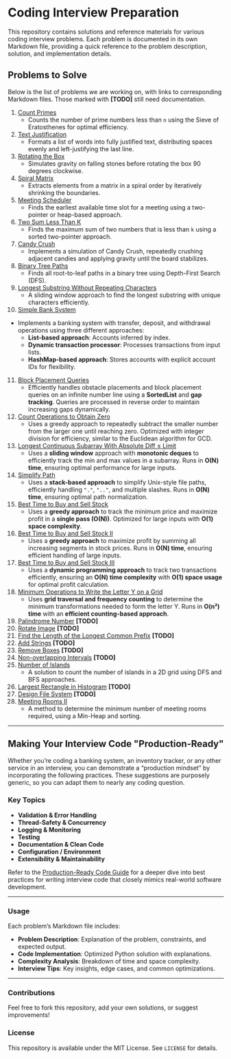 # Coding Interview Preparation

This repository contains solutions and reference materials for various coding interview problems. Each problem is documented in its own Markdown file, providing a quick reference to the problem description, solution, and implementation details.

## Problems to Solve

Below is the list of problems we are working on, with links to corresponding Markdown files. Those marked with **[TODO]** still need documentation.

1. [Count Primes](count_primes.md)  
   - Counts the number of prime numbers less than `n` using the Sieve of Eratosthenes for optimal efficiency.
2. [Text Justification](text_justification.md)  
   - Formats a list of words into fully justified text, distributing spaces evenly and left-justifying the last line.
3. [Rotating the Box](rotate_box.md)  
   - Simulates gravity on falling stones before rotating the box 90 degrees clockwise.
4. [Spiral Matrix](spiral_matrix.md)  
   - Extracts elements from a matrix in a spiral order by iteratively shrinking the boundaries.
5. [Meeting Scheduler](meeting_scheduler.md)  
   - Finds the earliest available time slot for a meeting using a two-pointer or heap-based approach.
6. [Two Sum Less Than K](two_sum_less_than_k.md)  
   - Finds the maximum sum of two numbers that is less than `k` using a sorted two-pointer approach.
7. [Candy Crush](candy_crush.md)  
   - Implements a simulation of Candy Crush, repeatedly crushing adjacent candies and applying gravity until the board stabilizes.
8. [Binary Tree Paths](binary_tree_paths.md)  
   - Finds all root-to-leaf paths in a binary tree using Depth-First Search (DFS).
9. [Longest Substring Without Repeating Characters](longest_substring_no_repeats.md)  
   - A sliding window approach to find the longest substring with unique characters efficiently.  
10. [Simple Bank System](simple_bank_system.md)  
   - Implements a banking system with transfer, deposit, and withdrawal operations using three different approaches:
        - **List-based approach**: Accounts inferred by index.
        - **Dynamic transaction processor**: Processes transactions from input lists.
        - **HashMap-based approach**: Stores accounts with explicit account IDs for flexibility.
11. [Block Placement Queries](block_placement_queries.md)  
    - Efficiently handles obstacle placements and block placement queries on an infinite number line using a **SortedList** and **gap tracking**. Queries are processed in reverse order to maintain increasing gaps dynamically.
12. [Count Operations to Obtain Zero](count_operations_to_zero.md)  
    - Uses a greedy approach to repeatedly subtract the smaller number from the larger one until reaching zero. Optimized with integer division for efficiency, similar to the Euclidean algorithm for GCD.
13. [Longest Continuous Subarray With Absolute Diff ≤ Limit](longest_continuous_subarray.md)  
    - Uses a **sliding window** approach with **monotonic deques** to efficiently track the min and max values in a subarray. Runs in **O(N) time**, ensuring optimal performance for large inputs.
14. [Simplify Path](simplify_unix_path.md)  
    - Uses a **stack-based approach** to simplify Unix-style file paths, efficiently handling `"."`, `".."`, and multiple slashes. Runs in **O(N) time**, ensuring optimal path normalization.
15. [Best Time to Buy and Sell Stock](best_time_to_buy_sell_stock.md)  
    - Uses a **greedy approach** to track the minimum price and maximize profit in a **single pass (O(N))**. Optimized for large inputs with **O(1) space complexity**.
16. [Best Time to Buy and Sell Stock II](best_time_to_buy_sell_stock_ii.md)  
    - Uses a **greedy approach** to maximize profit by summing all increasing segments in stock prices. Runs in **O(N) time**, ensuring efficient handling of large inputs.
17. [Best Time to Buy and Sell Stock III](best_time_to_buy_sell_stock_iii.md)  
    - Uses a **dynamic programming approach** to track two transactions efficiently, ensuring an **O(N) time complexity** with **O(1) space usage** for optimal profit calculation.
18. [Minimum Operations to Write the Letter Y on a Grid](minimum_operations_write_y.md)  
    - Uses **grid traversal and frequency counting** to determine the minimum transformations needed to form the letter Y. Runs in **O(n²) time** with an **efficient counting-based approach**.  
19. [Palindrome Number](palindrome_number.md) **[TODO]**  
20. [Rotate Image](rotate_image.md) **[TODO]**  
21. [Find the Length of the Longest Common Prefix](longest_common_prefix.md) **[TODO]**  
22. [Add Strings](add_strings.md) **[TODO]**  
23. [Remove Boxes](remove_boxes.md) **[TODO]**  
24. [Non-overlapping Intervals](non_overlapping_intervals.md) **[TODO]**  
25. [Number of Islands](number_of_islands.md)  
    - A solution to count the number of islands in a 2D grid using DFS and BFS approaches.  
26. [Largest Rectangle in Histogram](largest_rectangle_histogram.md) **[TODO]**  
27. [Design File System](design_file_system.md) **[TODO]**  
28. [Meeting Rooms II](meeting_rooms_ii.md)  
    - A method to determine the minimum number of meeting rooms required, using a Min-Heap and sorting.  

---

## Making Your Interview Code "Production-Ready"

Whether you’re coding a banking system, an inventory tracker, or any other service in an interview, you can demonstrate a “production mindset” by incorporating the following practices. These suggestions are purposely generic, so you can adapt them to nearly any coding question.

### Key Topics
- **Validation & Error Handling**
- **Thread-Safety & Concurrency**
- **Logging & Monitoring**
- **Testing**
- **Documentation & Clean Code**
- **Configuration / Environment**
- **Extensibility & Maintainability**

Refer to the [Production-Ready Code Guide](production_ready_code.md) for a deeper dive into best practices for writing interview code that closely mimics real-world software development.

---

### **Usage**
Each problem’s Markdown file includes:
- **Problem Description**: Explanation of the problem, constraints, and expected output.
- **Code Implementation**: Optimized Python solution with explanations.
- **Complexity Analysis**: Breakdown of time and space complexity.
- **Interview Tips**: Key insights, edge cases, and common optimizations.

---

### **Contributions**
Feel free to fork this repository, add your own solutions, or suggest improvements!

### **License**
This repository is available under the MIT License. See `LICENSE` for details.

